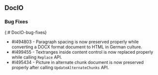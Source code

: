 ## DocIO

### Bug Fixes
{:# DocIO-bug-fixes}

* \#I494803 - Paragraph spacing is now preserved properly while converting a DOCX format document to HTML in German culture. 
* \#I499455 - Textranges inside content control is now replaced properly while calling `Replace` API. 
* \#I495434 - Picture in alternate chunk document is now preserved properly after calling `UpdateAlternateChunks` API.
